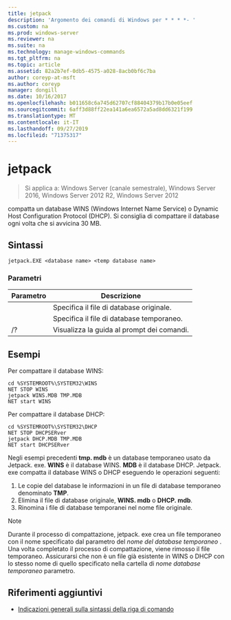 ```yaml
---
title: jetpack
description: 'Argomento dei comandi di Windows per * * * *- '
ms.custom: na
ms.prod: windows-server
ms.reviewer: na
ms.suite: na
ms.technology: manage-windows-commands
ms.tgt_pltfrm: na
ms.topic: article
ms.assetid: 82a2b7ef-0db5-4575-a028-8acb0bf6c7ba
author: coreyp-at-msft
ms.author: coreyp
manager: dongill
ms.date: 10/16/2017
ms.openlocfilehash: b011658c6a745d62707cf88404379b17b0e05eef
ms.sourcegitcommit: 6aff3d88ff22ea141a6ea6572a5ad8dd6321f199
ms.translationtype: MT
ms.contentlocale: it-IT
ms.lasthandoff: 09/27/2019
ms.locfileid: "71375317"
---
```

# <a name="jetpack"></a>jetpack

>Si applica a: Windows Server (canale semestrale), Windows Server 2016, Windows Server 2012 R2, Windows Server 2012

compatta un database WINS (Windows Internet Name Service) o Dynamic Host Configuration Protocol (DHCP). Si consiglia di compattare il database ogni volta che si avvicina 30 MB. 

## <a name="syntax"></a>Sintassi
```
jetpack.EXE <database name> <temp database name>
```

### <a name="parameters"></a>Parametri
|Parametro|Descrizione|
|-------|--------|
|<database name>|Specifica il file di database originale.|
|<temp database name>|Specifica il file di database temporaneo.|
|/?|Visualizza la guida al prompt dei comandi.|

## <a name="BKMK_Examples"></a>Esempi
Per compattare il database WINS:
```
cd %SYSTEMROOT%\SYSTEM32\WINS
NET STOP WINS
jetpack WINS.MDB TMP.MDB
NET start WINS
```
Per compattare il database DHCP:
```
cd %SYSTEMROOT%\SYSTEM32\DHCP
NET STOP DHCPSERver
jetpack DHCP.MDB TMP.MDB
NET start DHCPSERver
```
Negli esempi precedenti **tmp. mdb** è un database temporaneo usato da Jetpack. exe. **WINS** è il database WINS. **MDB** è il database DHCP.
Jetpack. exe compatta il database WINS o DHCP eseguendo le operazioni seguenti:
1.  Le copie del database le informazioni in un file di database temporaneo denominato **TMP**.
2.  Elimina il file di database originale, **WINS. mdb** o **DHCP. mdb**.
3.  Rinomina i file di database temporanei nel nome file originale.

> [!NOTE]
> Durante il processo di compattazione, jetpack. exe crea un file temporaneo con il nome specificato dal parametro del *nome del database temporaneo* . Una volta completato il processo di compattazione, viene rimosso il file temporaneo. Assicurarsi che non è un file già esistente in WINS o DHCP con lo stesso nome di quello specificato nella cartella di *nome database temporaneo* parametro.

## <a name="additional-references"></a>Riferimenti aggiuntivi
-   [Indicazioni generali sulla sintassi della riga di comando](command-line-syntax-key.md)
